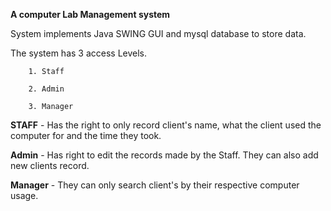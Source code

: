**A computer Lab Management system**

System implements Java SWING GUI and mysql database to store data.

The system has 3 access Levels.

        1. Staff
        
        2. Admin
        
        3. Manager

**STAFF** - Has the right to only record client's name, what the client used the computer for and the time they took.

**Admin** - Has right to edit the records made by the Staff. They can also add new clients record.

**Manager** - They can only search client's by their respective computer usage.
